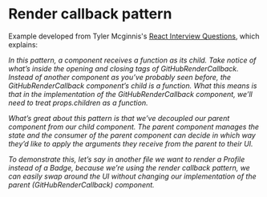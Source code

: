 Render callback pattern
==
Example developed from Tyler Mcginnis's [React Interview Questions](https://tylermcginnis.com/react-interview-questions/), which explains:

_In this pattern, a component receives a function as its child. Take notice of what’s inside the opening and closing tags of GitHubRenderCallback. Instead of another component as you’ve probably seen before, the GitHubRenderCallback component’s child is a function. What this means is that in the implementation of the GitHubRenderCallback component, we’ll need to treat props.children as a function._

_What’s great about this pattern is that we’ve decoupled our parent component from our child component. The parent component manages the state and the consumer of the parent component can decide in which way they’d like to apply the arguments they receive from the parent to their UI._

_To demonstrate this, let’s say in another file we want to render a Profile instead of a Badge, because we’re using the render callback pattern, we can easily swap around the UI without changing our implementation of the parent (GitHubRenderCallback) component._
